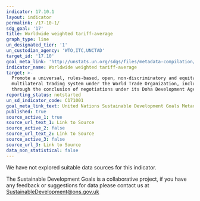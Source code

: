 ```yaml
---
indicator: 17.10.1
layout: indicator
permalink: /17-10-1/
sdg_goal: '17'
title: Worldwide weighted tariff-average
graph_type: line
un_designated_tier: '1'
un_custodian_agency: 'WTO,ITC,UNCTAD'
target_id: '17.10'
goal_meta_link: 'http://unstats.un.org/sdgs/files/metadata-compilation/Metadata-Goal-17.pdf'
indicator_name: Worldwide weighted tariff-average
target: >-
  Promote a universal, rules-based, open, non‑discriminatory and equitable
  multilateral trading system under the World Trade Organization, including
  through the conclusion of negotiations under its Doha Development Agenda
reporting_status: notstarted
un_sd_indicator_code: C171001
goal_meta_link_text: United Nations Sustainable Development Goals Metadata (pdf 468kB)
published: true
source_active_1: true
source_url_text_1: Link to Source
source_active_2: false
source_url_text_2: Link to Source
source_active_3: false
source_url_3: Link to Source
data_non_statistical: false
---
```


We have not explored suitable data sources for this indicator. 

The Sustainable Development Goals is a collaborative project, if you have any feedback or suggestions for data please contact us at <SustainableDevelopment@ons.gov.uk>
